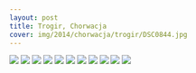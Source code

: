 ```yaml
---
layout: post
title: Trogir, Chorwacja
cover: img/2014/chorwacja/trogir/DSC0844.jpg
---
```

<img src="/img/2014/chorwacja/trogir/DSC0844.jpg">
<img src="/img/2014/chorwacja/trogir/DSC0820.jpg">
<img src="/img/2014/chorwacja/trogir/DSC0823.jpg">
<img src="/img/2014/chorwacja/trogir/DSC0824.jpg">
<img src="/img/2014/chorwacja/trogir/DSC0827.jpg">
<img src="/img/2014/chorwacja/trogir/DSC0829.jpg">
<img src="/img/2014/chorwacja/trogir/DSC0834.jpg">
<img src="/img/2014/chorwacja/trogir/DSC0835.jpg">
<img src="/img/2014/chorwacja/trogir/DSC0840.jpg">
<img src="/img/2014/chorwacja/trogir/DSC0847.jpg">
<img src="/img/2014/chorwacja/trogir/DSC0850.jpg">

<div class="fb-comments" data-href="http://emilkape.github.io/Trogir-2014" data-numposts="5" data-width="100%"></div>
